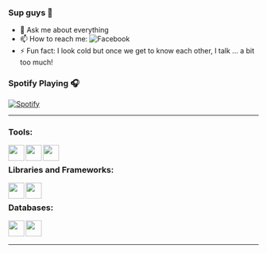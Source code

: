 ### Sup guys 👋

- 💬 Ask me about everything
- 📫 How to reach me: ![Facebook](https://img.shields.io/badge/Facebook-%231877F2.svg?style=social&logo=Facebook&logoColor=white)
- ⚡ Fun fact: I look cold but once we get to know each other, I talk ... a bit too much!


### Spotify Playing 🎧
[![Spotify](https://spotify-git-main-ueih16.vercel.app//api/spotify)](https://open.spotify.com/user/yvu01ymhl3ehfgokrdjk1x1ru)

---

### Tools:
<img align='left' height="32" width="32" src="https://cdn.jsdelivr.net/npm/simple-icons@4.8.0/icons/sublimetext.svg" />
<img align='left' height="32" width="32" src="https://cdn.jsdelivr.net/npm/simple-icons@4.8.0/icons/phpstorm.svg" />
<img align='left' height="32" width="32" src="https://cdn.jsdelivr.net/npm/simple-icons@4.8.0/icons/laragon.svg" />
<br>

### Libraries and Frameworks:
<img align='left' height="32" width="32" src="https://cdn.jsdelivr.net/npm/simple-icons@4.8.0/icons/jquery.svg" />
<img align='left' height="32" width="32" src="https://cdn.jsdelivr.net/npm/simple-icons@4.8.0/icons/laravel.svg" />
<br>

### Databases:
<img align='left' height="32" width="32" src="https://cdn.jsdelivr.net/npm/simple-icons@4.8.0/icons/mysql.svg" />
<img align='left' height="32" width="32" src="https://cdn.jsdelivr.net/npm/simple-icons@4.8.0/icons/microsoftsqlserver.svg" />

<br>
<br>

---

